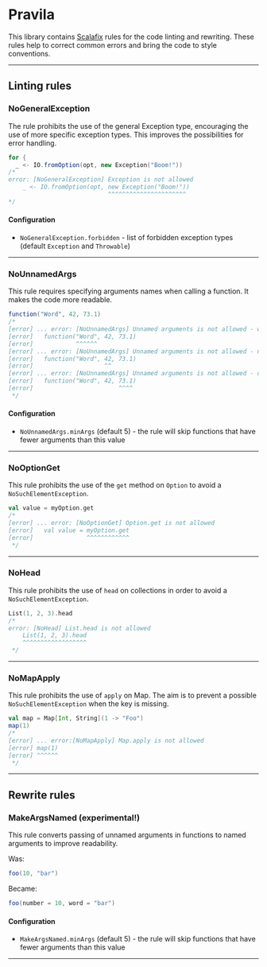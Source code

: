 # Pravila

This library contains [Scalafix](https://scalacenter.github.io/scalafix) rules for the code linting and rewriting. These rules help to correct common errors and bring the code to style conventions.

---

## Linting rules

### NoGeneralException

The rule prohibits the use of the general Exception type, encouraging the use of more specific exception types. This improves the possibilities for error handling.

```scala
for { 
  _ <- IO.fromOption(opt, new Exception("Boom!"))
/*
error: [NoGeneralException] Exception is not allowed
    _ <- IO.fromOption(opt, new Exception("Boom!"))
                            ^^^^^^^^^^^^^^^^^^^^^^
*/
```

#### Configuration

- `NoGeneralException.forbidden` - list of forbidden exception types (default `Exception` and  `Throwable`)

---

### NoUnnamedArgs

This rule requires specifying arguments names when calling a function. It makes the code more readable.


```scala
function("Word", 42, 73.1)
/*
[error] ... error: [NoUnnamedArgs] Unnamed arguments is not allowed - word
[error]   function("Word", 42, 73.1)
[error]            ^^^^^^
[error] ... error: [NoUnnamedArgs] Unnamed arguments is not allowed - number
[error]   function("Word", 42, 73.1)
[error]                    ^^
[error] ... error: [NoUnnamedArgs] Unnamed arguments is not allowed - double
[error]   function("Word", 42, 73.1)
[error]                        ^^^^
 */
```

#### Configuration

- `NoUnnamedArgs.minArgs` (default 5) - the rule will skip functions that have fewer arguments than this value

---

### NoOptionGet

This rule prohibits the use of the `get` method on `Option` to avoid a `NoSuchElementException`.

```scala
val value = myOption.get
/*
[error] ... error: [NoOptionGet] Option.get is not allowed
[error]   val value = myOption.get
[error]               ^^^^^^^^^^^^
 */
```

---

### NoHead

This rule prohibits the use of `head` on collections in order to avoid a `NoSuchElementException`.


```scala
List(1, 2, 3).head
/*
error: [NoHead] List.head is not allowed
    List(1, 2, 3).head
    ^^^^^^^^^^^^^^^^^^
 */
```

---

### NoMapApply

This rule prohibits the use of `apply` on Map. The aim is to prevent a possible `NoSuchElementException` when the key is missing.


```scala
val map = Map[Int, String](1 -> "Foo")
map(1)
/*
[error] ... error:[NoMapApply] Map.apply is not allowed
[error] map(1)
[error] ^^^^^^
 */
```

---

## Rewrite rules

### MakeArgsNamed (experimental!)

This rule converts passing of unnamed arguments in functions to named arguments to improve readability.

Was:

```scala
foo(10, "bar")
```
Became:

```scala
foo(number = 10, word = "bar")
```

#### Configuration

- `MakeArgsNamed.minArgs` (default 5) - the rule will skip functions that have fewer arguments than this value

---
